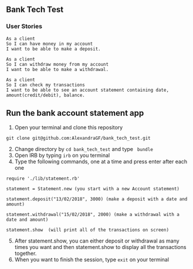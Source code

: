 ## Bank Tech Test

### User Stories

```
As a client
So I can have money in my account
I want to be able to make a deposit.

As a client
So I can withdraw money from my account
I want to be able to make a withdrawal.

As a client
So I can check my transactions
I want to be able to see an account statement containing date, amount(credit/debit), balance.
```

## Run the bank account statement app

1. Open your terminal and clone this repository
```
git clone git@github.com:AlexandraGF/bank_tech_test.git
```
2. Change directory by ```cd bank_tech_test``` and type ```
bundle```
3. Open IRB by typing ```irb``` on you terminal
4. Type the following commands, one at a time and press enter after each one
```
require './lib/statement.rb'
```
```
statement = Statement.new (you start with a new Account statement)
```
```
statement.deposit("13/02/2018", 3000) (make a deposit with a date and amount)
```
```
statement.withdrawal("15/02/2018", 2000) (make a withdrawal with a date and amount)
```
```
statement.show  (will print all of the transactions on screen)
```
5. After statement.show, you can either deposit or withdrawal as many times you want and then statement.show to display all the transactions together.
6. When you want to finish the session, type ```exit``` on your terminal
